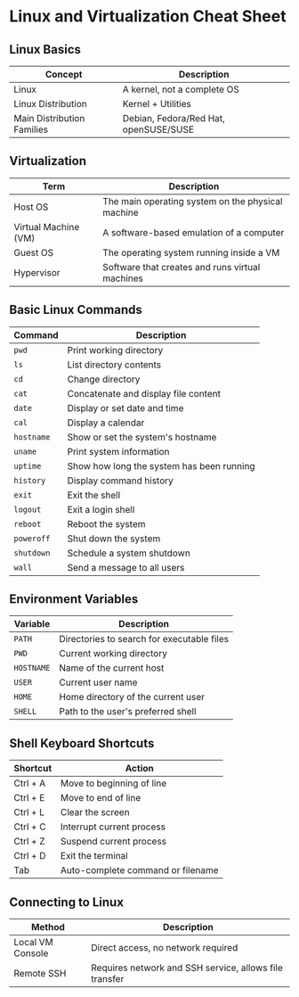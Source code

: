 # Linux and Virtualization Cheat Sheet

## Linux Basics

| Concept                    | Description                           |
| -------------------------- | ------------------------------------- |
| Linux                      | A kernel, not a complete OS           |
| Linux Distribution         | Kernel + Utilities                    |
| Main Distribution Families | Debian, Fedora/Red Hat, openSUSE/SUSE |

## Virtualization

| Term                 | Description                                       |
| -------------------- | ------------------------------------------------- |
| Host OS              | The main operating system on the physical machine |
| Virtual Machine (VM) | A software-based emulation of a computer          |
| Guest OS             | The operating system running inside a VM          |
| Hypervisor           | Software that creates and runs virtual machines   |

## Basic Linux Commands

| Command    | Description                               |
| ---------- | ----------------------------------------- |
| `pwd`      | Print working directory                   |
| `ls`       | List directory contents                   |
| `cd`       | Change directory                          |
| `cat`      | Concatenate and display file content      |
| `date`     | Display or set date and time              |
| `cal`      | Display a calendar                        |
| `hostname` | Show or set the system's hostname         |
| `uname`    | Print system information                  |
| `uptime`   | Show how long the system has been running |
| `history`  | Display command history                   |
| `exit`     | Exit the shell                            |
| `logout`   | Exit a login shell                        |
| `reboot`   | Reboot the system                         |
| `poweroff` | Shut down the system                      |
| `shutdown` | Schedule a system shutdown                |
| `wall`     | Send a message to all users               |

## Environment Variables

| Variable   | Description                                |
| ---------- | ------------------------------------------ |
| `PATH`     | Directories to search for executable files |
| `PWD`      | Current working directory                  |
| `HOSTNAME` | Name of the current host                   |
| `USER`     | Current user name                          |
| `HOME`     | Home directory of the current user         |
| `SHELL`    | Path to the user's preferred shell         |

## Shell Keyboard Shortcuts

| Shortcut | Action                            |
| -------- | --------------------------------- |
| Ctrl + A | Move to beginning of line         |
| Ctrl + E | Move to end of line               |
| Ctrl + L | Clear the screen                  |
| Ctrl + C | Interrupt current process         |
| Ctrl + Z | Suspend current process           |
| Ctrl + D | Exit the terminal                 |
| Tab      | Auto-complete command or filename |

## Connecting to Linux

| Method           | Description                                            |
| ---------------- | ------------------------------------------------------ |
| Local VM Console | Direct access, no network required                     |
| Remote SSH       | Requires network and SSH service, allows file transfer |
